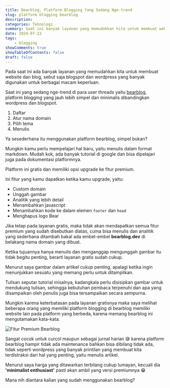 ```yaml
---
title: Bearblog, Platform Blogging Yang Sedang Nge-trend 
slug: platform blogging bearblog
description: 
categories: Teknologi
summary: Saat ini banyak layanan yang memudahkan kita untuk membuat website dan blog, salah satunya wordpress dan blogspot yang banyak digunakan untuk berbagai macam keperluan. 
date: 2024-07-22
tags: 
    - blogging
showComments: true
showTableOfContents: false
draft: false
---
```


Pada saat ini ada banyak layanan yang memudahkan kita untuk membuat website dan blog, sebut saja blogspot dan wordpress yang banyak digunakan untuk berbagai macam keperluan.

Saat ini yang sedang nge-trend di para user threads yaitu [bearblog](https://bearblog.dev), platform blogging yang jauh lebih simpel dan minimalis dibandingkan wordpress dan blogspot.

1. Daftar
2. Atur nama domain 
3. Pilih tema 
4. Menulis

Ya sesederhana itu menggunakan platform bearblog, simpel bukan?
   
Mungkin kamu perlu mempelajari hal baru, yaitu menulis dalam format markdown. Mudah kok, ada banyak tutorial di google dan bisa dipelajari juga pada dokumentasi platformnya.

Platform ini gratis dan memiliki opsi upgrade ke fitur premium.

Ini fitur yang kamu dapatkan ketika kamu upgrade, yaitu:
* Custom domain
* Unggah gambar
* Analitik yang lebih detail
* Menambahkan javascript
* Menambahkan kode ke dalam elemen `footer` dan `head`
* Menghapus logo Bear

Jika tetap pada layanan gratis, maka tidak akan mendapatkan semua fitur premium yang sudah disebutkan diatas, cuma bisa menulis dan analitik yang sederhana ditambah bakal ada embel-embel **bearblog.dev** di belakang nama domain yang dibuat.

Ketika tujuannya hanya menulis dan menganggap mengunggah gambar itu tidak begitu penting, berarti layanan gratis sudah cukup.

Menurut saya gambar dalam artikel cukup penting, apalagi ketika ingin menunjukkan sesuatu yang memang perlu untuk ditampilkan. 

Tulisan seputar tutorial misalnya, kadangkala perlu disisipkan gambar untuk mendukung tulisan, sehingga kebutuhan pembaca terpenuhi dan apa yang disampaikan oleh penulis juga bisa tersampaikan secara sempurna. 

Mungkin karena keterbatasan pada layanan gratisnya maka saya melihat beberapa orang yang memiliki platform blogging di bearblog memiliki website lain pada platform yang berbeda, karena memang bearblog ini mengutamakan kata-kata. 

![Fitur Premium Bearblog](/img/day2-bearblog/upgrade-bearblog.png "Fitur Premium Saat Upgrade")

Sangat cocok untuk curcol maupun sebagai jurnal harian 😅 karena platform bearblog hampir tidak ada maintenance bahkan bisa dibilang tidak ada, tidak seperti wordpress yang banyak printilan yang membuat kita terdistraksi dari hal yang penting, yaitu menulis artikel.

Menurut saya harga yang ditawarkan terbilang cukup lumayan, kecuali dia **'minimalist enthusiast'** pasti akan ambil yang versi premiumnya 😁

Mana nih diantara kalian yang sudah menggunakan bearblog?